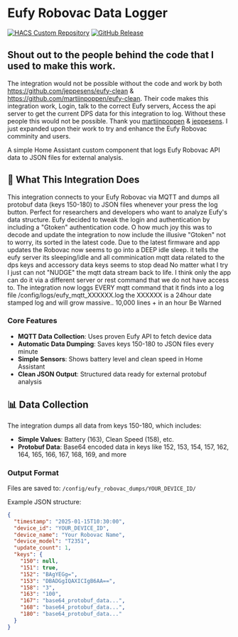 # Eufy Robovac Data Logger

[![HACS Custom Repository](https://img.shields.io/badge/HACS-Custom-orange.svg)](https://github.com/CBDesignS/Eufy-Robovac-Data-Logger)
[![GitHub Release](https://img.shields.io/github/release/CBDesignS/Eufy-Robovac-Data-Logger.svg)](https://github.com/CBDesignS/Eufy-Robovac-Data-Logger/releases)

## Shout out to the people behind the code that I used to make this work.

The integration would not be possible without the code and work by both
https://github.com/jeppesens/eufy-clean & https://github.com/martijnpoppen/eufy-clean.
Their code makes this integration work, Login, talk to the correct Eufy servers, Access the api server to get the current DPS data for this integration to log.
Without these people this would not be possible.
Thank you [martijnpoppen](https://github.com/martijnpoppen) & [jeppesens](https://github.com/jeppesens).
I just expanded upon their work to try and enhance the Eufy Robovac comminity and users.


A simple Home Assistant custom component that logs Eufy Robovac API data to JSON files for external analysis.

## 🎯 What This Integration Does

This integration connects to your Eufy Robovac via MQTT and dumps all protobuf data (keys 150-180) to JSON files whenever your press the log button. Perfect for researchers and developers who want to analyze Eufy's data structure.
Eufy decided to tweak the login and authentication by including a "Gtoken" authentication code. O how much joy this was to decode and update the integration to now include the illusive "Gtoken" not to worry, its sorted in the latest code.
Due to the latest firmware and app updates the Robovac now seems to go into a DEEP idle sleep. it tells the eufy server its sleeping/idle and all comminication mqtt data related to the dps keys and accessory data keys seems to stop dead
No matter what I try I just can not "NUDGE" the mqtt data stream back to life. I think only the app can do it via a different server or rest command that we do not have access to. 
The integration now loggs EVERY mqtt command that it finds into a log file /config/logs/eufy_mqtt_XXXXXX.log  the XXXXXX is a 24hour date stamped log and will grow massive.. 10,000 lines + in an hour Be Warned

### Core Features
- **MQTT Data Collection**: Uses proven Eufy API to fetch device data
- **Automatic Data Dumping**: Saves keys 150-180 to JSON files every minute
- **Simple Sensors**: Shows battery level and clean speed in Home Assistant
- **Clean JSON Output**: Structured data ready for external protobuf analysis

## 📊 Data Collection

The integration dumps all data from keys 150-180, which includes:
- **Simple Values**: Battery (163), Clean Speed (158), etc.
- **Protobuf Data**: Base64 encoded data in keys like 152, 153, 154, 157, 162, 164, 165, 166, 167, 168, 169, and more

### Output Format
Files are saved to: `/config/eufy_robovac_dumps/YOUR_DEVICE_ID/`

Example JSON structure:
```json
{
  "timestamp": "2025-01-15T10:30:00",
  "device_id": "YOUR_DEVICE_ID",
  "device_name": "Your Robovac Name",
  "device_model": "T2351",
  "update_count": 1,
  "keys": {
    "150": null,
    "151": true,
    "152": "BAgYEGg=",
    "153": "DBADGgIQAXICIgB6AA==",
    "158": "3",
    "163": "100",
    "167": "base64_protobuf_data...",
    "168": "base64_protobuf_data...",
    "180": "base64_protobuf_data..."
  }
}
